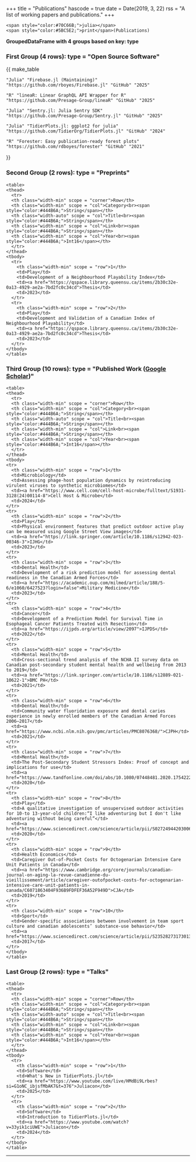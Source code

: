 +++
title = "Publications"
hascode = true
date = Date(2019, 3, 22)
rss = "A list of working papers and publications."
+++

~~~
<span style="color:#70C66B;">julia></span>
<span style="color:#5BC5E2;">print</span>(Publications)
~~~

**GroupedDataFrame with 4 groups based on key: type**

### First Group (4 rows): type = "Open Source Software"

{{ make_table 
    
    "Julia" "Firebase.jl (Maintaining)"
    "https://github.com/rboyes/Firebase.jl" "GitHub" "2025"

    "R" "lineaR: Linear GraphQL API Wrapper for R" 
    "https://github.com/Presage-Group/lineaR" "GitHub" "2025"

    "Julia" "Sentry.jl: Julia Sentry SDK" 
    "https://github.com/Presage-Group/Sentry.jl" "GitHub" "2025"

    "Julia" "TidierPlots.jl: ggplot2 for julia" 
    "https://github.com/TidierOrg/TidierPlots.jl" "GitHub" "2024"

    "R" "Forester: Easy publication-ready forest plots"
    "https://github.com/rdboyes/forester" "GitHub" "2021"
}}

### Second Group (2 rows): type = "Preprints"

~~~
<table>
<thead>
  <tr>
  <th class="width-min" scope = "corner">Row</th>
  <th class="width-min" scope = "col">Category<br><span style="color:#444B6A;">String</span></th>
  <th class="width-auto" scope = "col">Title<br><span style="color:#444B6A;">String</span></th>
  <th class="width-min" scope = "col">Link<br><span style="color:#444B6A;">String</span></th>
  <th class="width-min" scope = "col">Year<br><span style="color:#444B6A;">Int16</span></th>
  </tr>
</thead>
<tbody>
  <tr>
    <th class="width-min" scope = "row">1</th>
    <td>Play</td>
    <td>Development of a Neighbourhood Playability Index</td>
    <td><a href="https://qspace.library.queensu.ca/items/2b30c32e-0a13-4929-ae2a-7bd2fc0c34cd">Thesis</td>
    <td>2023</td>
  </tr>
  <tr>
    <th class="width-min" scope = "row">2</th>
    <td>Play</td>
    <td>Development and Validation of a Canadian Index of Neighbourhood Playability</td>
    <td><a href="https://qspace.library.queensu.ca/items/2b30c32e-0a13-4929-ae2a-7bd2fc0c34cd">Thesis</td>
    <td>2023</td>
  </tr>
</tbody>
</table>
~~~

### Third Group (10 rows): type = "Published Work ([Google Scholar](https://scholar.google.ca/citations?hl=en&user=T7SV6T0AAAAJ&view_op=list_works&sortby=pubdate))"

~~~
<table>
<thead>
  <tr>
  <th class="width-min" scope = "corner">Row</th>
  <th class="width-min" scope = "col">Category<br><span style="color:#444B6A;">String</span></th>
  <th class="width-auto" scope = "col">Title<br><span style="color:#444B6A;">String</span></th>
  <th class="width-min" scope = "col">Link<br><span style="color:#444B6A;">String</span></th>
  <th class="width-min" scope = "col">Year<br><span style="color:#444B6A;">Int16</span></th>
  </tr>
</thead>
<tbody>
<tr>
  <th class="width-min" scope = "row">1</th>
  <td>Microbiology</td>
  <td>Assessing phage-host population dynamics by reintroducing virulent viruses to synthetic microbiomes</td>
  <td><a href="https://www.cell.com/cell-host-microbe/fulltext/S1931-3128(24)00114-8">Cell Host & Microbe</td>
  <td>2024</td>
</tr>
<tr>
  <th class="width-min" scope = "row">2</th>
  <td>Play</td>
  <td>Physical environment features that predict outdoor active play can be measured using Google Street View images</td>
  <td><a href="https://link.springer.com/article/10.1186/s12942-023-00346-3">IJHG</td>
  <td>2023</td>
</tr>
<tr>
  <th class="width-min" scope = "row">3</th>
  <td>Dental Health</td>
  <td>Development of a risk prediction model for assessing dental readiness in the Canadian Armed Forces</td>
  <td><a href="https://academic.oup.com/milmed/article/188/5-6/e1060/6427523?login=false">Military Medicine</td>
  <td>2023</td>
</tr>
<tr>
  <th class="width-min" scope = "row">4</th>
  <td>Cancer</td>
  <td>Development of a Prediction Model for Survival Time in Esophageal Cancer Patients Treated with Resection</td>
  <td><a href="https://ijpds.org/article/view/2097">IJPDS</td>
  <td>2022</td>
</tr>
<tr>
  <th class="width-min" scope = "row">5</th>
  <td>Mental Health</td>
  <td>Cross-sectional trend analysis of the NCHA II survey data on Canadian post-secondary student mental health and wellbeing from 2013 to 2019</td>
  <td><a href="https://link.springer.com/article/10.1186/s12889-021-10622-1">BMC PH</td>
  <td>2021</td>
</tr>
<tr>
  <th class="width-min" scope = "row">6</th>
  <td>Dental Health</td>
  <td>Community water fluoridation exposure and dental caries experience in newly enrolled members of the Canadian Armed Forces 2006–2017</td>
  <td><a href="https://www.ncbi.nlm.nih.gov/pmc/articles/PMC8076368/">CJPH</td>
  <td>2021</td>
</tr>
<tr>
  <th class="width-min" scope = "row">7</th>
  <td>Mental Health</td>
  <td>The Post-Secondary Student Stressors Index: Proof of concept and implications for use</td>
  <td><a href="https://www.tandfonline.com/doi/abs/10.1080/07448481.2020.1754222">JACS</td>
  <td>2020</td>
</tr>
<tr>
  <th class="width-min" scope = "row">8</th>
  <td>Play</td>
  <td>A qualitative investigation of unsupervised outdoor activities for 10-to 13-year-old children:“I like adventuring but I don't like adventuring without being careful”</td>
  <td><a href="https://www.sciencedirect.com/science/article/pii/S0272494420300633">JEP</td>
  <td>2020</td>
</tr>
<tr>
  <th class="width-min" scope = "row">9</th>
  <td>Health Economics</td>
  <td>Caregiver Out-of-Pocket Costs for Octogenarian Intensive Care Unit Patients in Canada</td>
  <td><a href="https://www.cambridge.org/core/journals/canadian-journal-on-aging-la-revue-canadienne-du-vieillissement/article/caregiver-outofpocket-costs-for-octogenarian-intensive-care-unit-patients-in-canada/C6071863404F936B9FDFEF36A52F949D">CJA</td>
  <td>2019</td>
</tr>
<tr>
  <th class="width-min" scope = "row">10</th>
  <td>Sport</td>
  <td>Gender-specific associations between involvement in team sport culture and canadian adolescents’ substance-use behavior</td>
  <td><a href="https://www.sciencedirect.com/science/article/pii/S2352827317301398">SSMPH</td>
  <td>2017</td>
</tr>
</tbody>
</table>
~~~

### Last Group (2 rows): type = "Talks"

~~~
<table>
<thead>
  <tr>
  <th class="width-min" scope = "corner">Row</th>
  <th class="width-min" scope = "col">Category<br><span style="color:#444B6A;">String</span></th>
  <th class="width-auto" scope = "col">Title<br><span style="color:#444B6A;">String</span></th>
  <th class="width-min" scope = "col">Link<br><span style="color:#444B6A;">String</span></th>
  <th class="width-min" scope = "col">Year<br><span style="color:#444B6A;">Int16</span></th>
  </tr>
</thead>
<tbody>
  <tr>
    <th class="width-min" scope = "row">1</th>
    <td>Software</td>
    <td>What's New in TidierPlots.jl</td>
    <td><a href="https://www.youtube.com/live/HMdBi9Lrbes?si=G1oNC_ibjsfMbAK7&t=376">Juliacon</td>
    <td>2025</td>
  </tr>
  <tr>
    <th class="width-min" scope = "row">2</th>
    <td>Software</td>
    <td>Introduction to TidierPlots.jl</td>
    <td><a href="https://www.youtube.com/watch?v=33yik1ciUWE">Juliacon</td>
    <td>2024</td>
  </tr>
</tbody>
</table>
~~~


---
